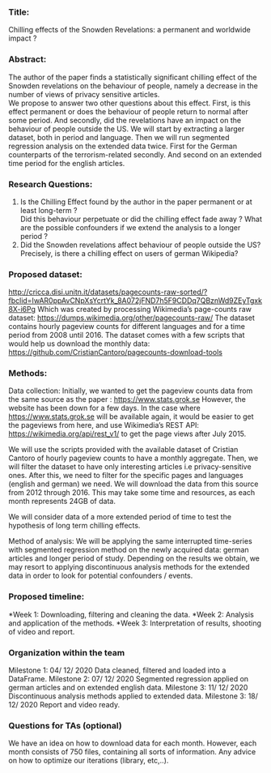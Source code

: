 ### Title:

Chilling effects of the Snowden Revelations: a permanent and worldwide impact ? 
 
### Abstract:
The author of the paper finds a statistically significant chilling effect of the Snowden
revelations on the behaviour of people, namely a decrease in the number of views of privacy sensitive
articles.  
We propose to answer two other questions about this effect. First, is this effect permanent 
or does the behaviour of people return to normal after some period. And secondly, did the revelations
have an impact on the behaviour of people outside the US.
We will start by extracting a larger dataset, both in period and language. Then we will run
segmented regression analysis on the extended data twice. First for the German counterparts
of the terrorism-related secondly. And second on an extended time period for the english articles.



### Research Questions:  

1. Is the Chilling Effect found by the author in the paper permanent or at least long-term ?  
   Did this behaviour perpetuate or did the chilling effect fade away ?
   What are the possible confounders if we extend the analysis to a longer period ? 
2. Did the Snowden revelations affect behaviour of people outside the US?
   Precisely, is there a chilling effect on users of german Wikipedia?


### Proposed dataset:

http://cricca.disi.unitn.it/datasets/pagecounts-raw-sorted/?fbclid=IwAR0ppAvCNpXsYcrtYk_8A072jFND7h5F9CDDq7QBznWd9ZEyTgxk8X-i6Pg
Which was created by processing Wikimedia’s page-counts raw dataset: 
https://dumps.wikimedia.org/other/pagecounts-raw/
The dataset contains hourly pageview counts for different languages and for a time period from 2008 until 2016.
The dataset comes with a few scripts that would help us download the monthly data:
https://github.com/CristianCantoro/pagecounts-download-tools


### Methods: 

Data collection: 
Initially, we wanted to get the pageview counts data from the same source as the paper : https://www.stats.grok.se
However, the website has been down for a few days. 
In the case where https://www.stats.grok.se will be available again, it would be easier to get the pageviews from here, and use Wikimedia’s REST API: https://wikimedia.org/api/rest_v1/ to get the page views after July 2015.

We will use the scripts provided with the available dataset of Cristian Cantoro of hourly pageview counts to have a monthly aggregate. Then, we will filter the dataset to have only interesting articles i.e privacy-sensitive ones. 
After this, we need to filter for the specific pages and languages (english and german) we need. We will download the data from this source from 2012 through 2016. This may take some time and resources, as each month represents 24GB of data.

We will consider data of a more extended period of time to test the hypothesis of long term chilling effects.


Method of analysis: 
We will be applying the same interrupted time-series with segmented regression method on the newly acquired data: german articles and longer period of study.
Depending on the results we obtain, we may resort to applying discontinuous analysis methods for the extended data in order to look for potential confounders / events.

### Proposed timeline:  
*Week 1: Downloading, filtering and cleaning the data.
*Week 2: Analysis and application of the methods.
*Week 3: Interpretation of results, shooting of video and report.

### Organization within the team
Milestone 1: 04/ 12/ 2020 Data cleaned, filtered and loaded into a DataFrame.
Milestone 2: 07/ 12/ 2020 Segmented regression applied on german articles and on extended english data.
Milestone 3: 11/ 12/ 2020 Discontinuous analysis methods applied to extended data.
Milestone 3: 18/ 12/ 2020 Report and video ready.

### Questions for TAs (optional)
We have an idea on how to download data for each month. However, each month consists of 750 files, containing all sorts of information. Any advice on how to optimize our iterations (library, etc,..).



